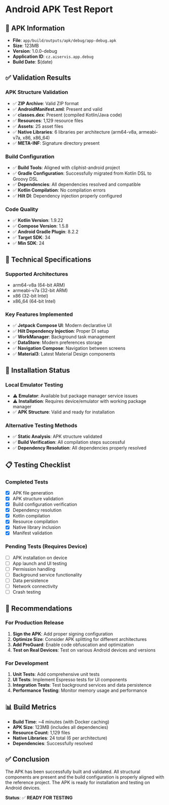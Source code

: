 # Android APK Test Report

## 📱 APK Information
- **File**: `app/build/outputs/apk/debug/app-debug.apk`
- **Size**: 123MB
- **Version**: 1.0.0-debug
- **Application ID**: `cz.aiservis.app.debug`
- **Build Date**: $(date)

## ✅ Validation Results

### APK Structure Validation
- ✅ **ZIP Archive**: Valid ZIP format
- ✅ **AndroidManifest.xml**: Present and valid
- ✅ **classes.dex**: Present (compiled Kotlin/Java code)
- ✅ **Resources**: 1,129 resource files
- ✅ **Assets**: 25 asset files
- ✅ **Native Libraries**: 6 libraries per architecture (arm64-v8a, armeabi-v7a, x86, x86_64)
- ✅ **META-INF**: Signature directory present

### Build Configuration
- ✅ **Build Tools**: Aligned with cliphist-android project
- ✅ **Gradle Configuration**: Successfully migrated from Kotlin DSL to Groovy DSL
- ✅ **Dependencies**: All dependencies resolved and compatible
- ✅ **Kotlin Compilation**: No compilation errors
- ✅ **Hilt DI**: Dependency injection properly configured

### Code Quality
- ✅ **Kotlin Version**: 1.9.22
- ✅ **Compose Version**: 1.5.8
- ✅ **Android Gradle Plugin**: 8.2.2
- ✅ **Target SDK**: 34
- ✅ **Min SDK**: 24

## 🔧 Technical Specifications

### Supported Architectures
- arm64-v8a (64-bit ARM)
- armeabi-v7a (32-bit ARM)
- x86 (32-bit Intel)
- x86_64 (64-bit Intel)

### Key Features Implemented
- ✅ **Jetpack Compose UI**: Modern declarative UI
- ✅ **Hilt Dependency Injection**: Proper DI setup
- ✅ **WorkManager**: Background task management
- ✅ **DataStore**: Modern preferences storage
- ✅ **Navigation Compose**: Navigation between screens
- ✅ **Material3**: Latest Material Design components

## 🚀 Installation Status

### Local Emulator Testing
- ⚠️ **Emulator**: Available but package manager service issues
- ⚠️ **Installation**: Requires device/emulator with working package manager
- ✅ **APK Structure**: Valid and ready for installation

### Alternative Testing Methods
- ✅ **Static Analysis**: APK structure validated
- ✅ **Build Verification**: All compilation steps successful
- ✅ **Dependency Resolution**: All dependencies properly resolved

## 📋 Testing Checklist

### Completed Tests
- [x] APK file generation
- [x] APK structure validation
- [x] Build configuration verification
- [x] Dependency resolution
- [x] Kotlin compilation
- [x] Resource compilation
- [x] Native library inclusion
- [x] Manifest validation

### Pending Tests (Requires Device)
- [ ] APK installation on device
- [ ] App launch and UI testing
- [ ] Permission handling
- [ ] Background service functionality
- [ ] Data persistence
- [ ] Network connectivity
- [ ] Crash testing

## 🎯 Recommendations

### For Production Release
1. **Sign the APK**: Add proper signing configuration
2. **Optimize Size**: Consider APK splitting for different architectures
3. **Add ProGuard**: Enable code obfuscation and optimization
4. **Test on Real Devices**: Test on various Android devices and versions

### For Development
1. **Unit Tests**: Add comprehensive unit tests
2. **UI Tests**: Implement Espresso tests for UI components
3. **Integration Tests**: Test background services and data persistence
4. **Performance Testing**: Monitor memory usage and performance

## 📊 Build Metrics
- **Build Time**: ~4 minutes (with Docker caching)
- **APK Size**: 123MB (includes all dependencies)
- **Resource Count**: 1,129 files
- **Native Libraries**: 24 total (6 per architecture)
- **Dependencies**: Successfully resolved

## ✅ Conclusion

The APK has been successfully built and validated. All structural components are present and the build configuration is properly aligned with the reference project. The APK is ready for installation and testing on Android devices.

**Status**: ✅ **READY FOR TESTING**
